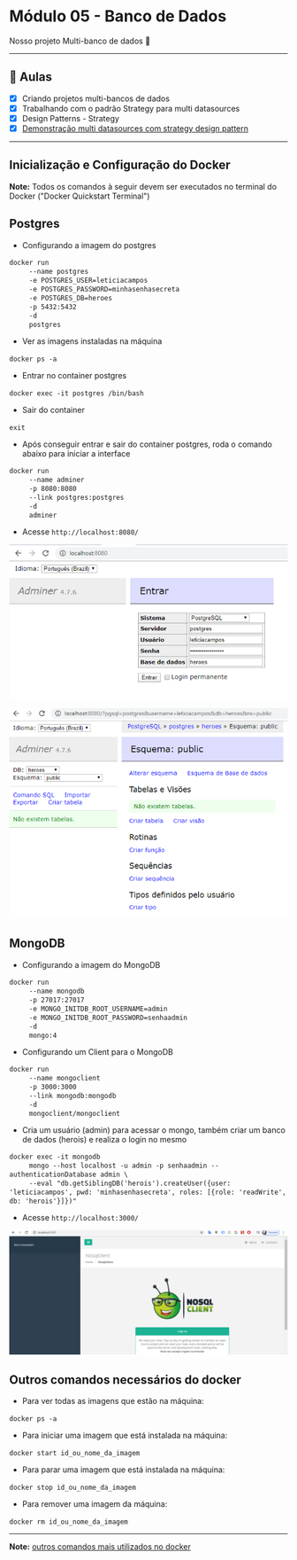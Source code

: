# Módulo 05 - Banco de Dados
Nosso projeto Multi-banco de dados 🚀

****

## 🤯 Aulas

- [x] Criando projetos multi-bancos de dados
- [x] Trabalhando com o padrão Strategy para multi datasources
- [x] Design Patterns - Strategy
- [x] [Demonstração multi datasources com strategy design pattern](./design-patterns)

****

## Inicialização e Configuração do Docker

<b>Note:</b> Todos os comandos à seguir devem ser executados no terminal do Docker ("Docker Quickstart Terminal")

## Postgres

- Configurando a imagem do postgres

```
docker run
     --name postgres
     -e POSTGRES_USER=leticiacampos
     -e POSTGRES_PASSWORD=minhasenhasecreta
     -e POSTGRES_DB=heroes
     -p 5432:5432
     -d
     postgres
```

- Ver as imagens instaladas na máquina

`docker ps -a`

- Entrar no container postgres

`docker exec -it postgres /bin/bash`

- Sair do container

`exit`

- Após conseguir entrar e sair do container postgres, roda o comando abaixo para iniciar a interface

```
docker run
     --name adminer
     -p 8080:8080
     --link postgres:postgres
     -d
     adminer
```

- Acesse `http://localhost:8080/`

![rodando-docker-local](./imgs/rodando-docker-localmente.png)

![acessando-docker-local](./imgs/acessando-docker-localmente.png)


## MongoDB

- Configurando a imagem do MongoDB

```
docker run
     --name mongodb
     -p 27017:27017
     -e MONGO_INITDB_ROOT_USERNAME=admin
     -e MONGO_INITDB_ROOT_PASSWORD=senhaadmin
     -d
     mongo:4
```

- Configurando um Client para o MongoDB

```
docker run
     --name mongoclient
     -p 3000:3000
     --link mongodb:mongodb
     -d
     mongoclient/mongoclient
```

- Cria um usuário (admin) para acessar o mongo, também criar um banco de dados (herois) e realiza o login no mesmo

```
docker exec -it mongodb
     mongo --host localhost -u admin -p senhaadmin --authenticationDatabase admin \
     --eval "db.getSiblingDB('herois').createUser({user: 'leticiacampos', pwd: 'minhasenhasecreta', roles: [{role: 'readWrite', db: 'herois'}]})"
```

- Acesse `http://localhost:3000/`

![mongo-db](./imgs/mongodb.png)

## Outros comandos necessários do docker

- Para ver todas as imagens que estão na máquina:

`docker ps -a`

- Para iniciar uma imagem que está instalada na máquina:

`docker start id_ou_nome_da_imagem`

- Para parar uma imagem que está instalada na máquina:

`docker stop id_ou_nome_da_imagem`

- Para remover uma imagem da máquina:

`docker rm id_ou_nome_da_imagem`

****

<b>Note:</b> [outros comandos mais utilizados no docker](https://woliveiras.com.br/posts/comandos-mais-utilizados-no-docker/#Comoeuseiquaisasimagensdisponveisnomeurepositriolocal)
